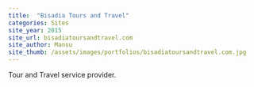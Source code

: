 ```yaml
---
title:  "Bisadia Tours and Travel"
categories: Sites
site_year: 2015
site_url: bisadiatoursandtravel.com
site_author: Mansu
site_thumb: /assets/images/portfolios/bisadiatoursandtravel.com.jpg
---
```


Tour and Travel service provider.